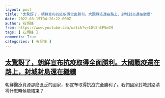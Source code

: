 ```yaml
---
layout: post
title: "太驚訝了，朝鮮宣布抗疫取得全面勝利。大國戰疫還在路上，封城封島還在繼續"
date: 2022-08-15T04:26:22.000Z
author: 石炳鋒
from: https://www.youtube.com/watch?v=1DtShtP9m7M
tags: [ 石炳锋 ]
comments: True
categories: [ 石炳锋 ]
---
```

<!--1660537582000-->
[太驚訝了，朝鮮宣布抗疫取得全面勝利。大國戰疫還在路上，封城封島還在繼續](https://www.youtube.com/watch?v=1DtShtP9m7M)
------

<div>
朝鮮醫療資源那麼匱乏的國家，都宣布取得抗疫完全勝利了。我們國家封城封路清零什麼時候能結束？
</div>
